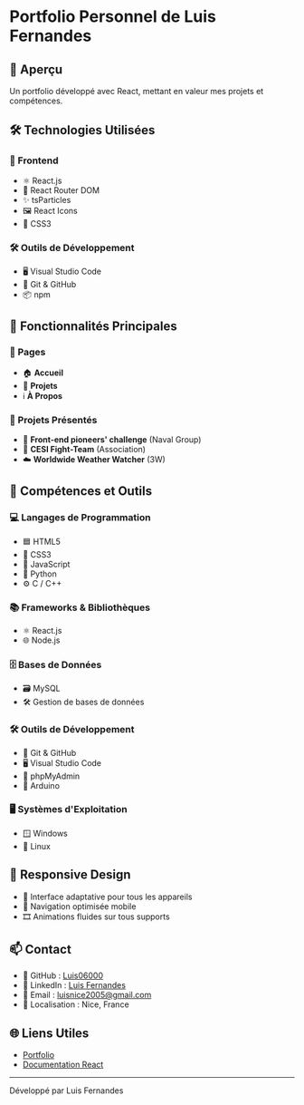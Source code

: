 # Portfolio Personnel de Luis Fernandes

## 🌟 Aperçu
Un portfolio développé avec React, mettant en valeur mes projets et compétences.

## 🛠 Technologies Utilisées

### 🎨 Frontend
- ⚛️ React.js
- 🚦 React Router DOM
- ✨ tsParticles
- 🖼️ React Icons
- 🎨 CSS3

### 🛠 Outils de Développement
- 🖥️ Visual Studio Code
- 🐙 Git & GitHub
- 📦 npm

## 🎯 Fonctionnalités Principales

### 📄 Pages
- 🏠 **Accueil**
- 📂 **Projets**
- ℹ️ **À Propos**

### 🚀 Projets Présentés
- 🌊 **Front-end pioneers' challenge** (Naval Group)
- 🥋 **CESI Fight-Team** (Association)
- ☁️ **Worldwide Weather Watcher** (3W)

## 🎨 Compétences et Outils

### 💻 Langages de Programmation
- 🟦 HTML5
- 🎨 CSS3
- 📜 JavaScript
- 🐍 Python
- ⚙️ C / C++

### 📚 Frameworks & Bibliothèques
- ⚛️ React.js
- 🌐 Node.js

### 🗄️ Bases de Données
- 🗃️ MySQL
- 🛠️ Gestion de bases de données

### 🛠️ Outils de Développement
- 🐙 Git & GitHub
- 🖥️ Visual Studio Code
- 🐘 phpMyAdmin
- 🤖 Arduino

### 🖥️ Systèmes d'Exploitation
- 🪟 Windows
- 🐧 Linux

## 📱 Responsive Design

- 📐 Interface adaptative pour tous les appareils
- 📱 Navigation optimisée mobile
- 🎞️ Animations fluides sur tous supports

## 📫 Contact

- 🐙 GitHub : [Luis06000](https://github.com/Luis06000)
- 💼 LinkedIn : [Luis Fernandes](https://www.linkedin.com/in/luis-fernandes-b2a6022b6)
- 📧 Email : [luisnice2005@gmail.com](mailto:luisnice2005@gmail.com)
- 📍 Localisation : Nice, France

## 🌐 Liens Utiles

- [Portfolio](https://luis06000.github.io/My-portfolio/)
- [Documentation React](https://reactjs.org/)

---

Développé par Luis Fernandes
